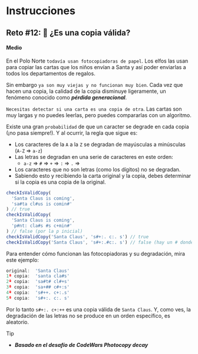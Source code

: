 # **Instrucciones**

## **Reto #12: 📸 ¿Es una copia válida?**
#### **Medio**

En el Polo Norte `todavía usan fotocopiadoras de papel`. Los elfos las usan para copiar las cartas que los niños envían a Santa y así poder enviarlas a todos los departamentos de regalos.

Sin embargo `ya son muy viejas y no funcionan muy bien`. Cada vez que hacen una copia, la calidad de la copia disminuye ligeramente, un fenómeno conocido como ***pérdida generacional***.

`Necesitas detectar si una carta es una copia de otra`. Las cartas son muy largas y no puedes leerlas, pero puedes compararlas con un algoritmo.

Existe una gran `probabilidad` de que un caracter se degrade en cada copia (¡no pasa siempre!). Y al ocurrir, la regla que sigue es:

- Los caracteres de la `A` a la `Z` se degradan de mayúsculas a minúsculas (`A-Z` ⇒ `a-z`)
- Las letras se degradan en una serie de caracteres en este orden: 
  - `a-z` ⇒ `#` ⇒ `+` ⇒ `:` ⇒ `.` ⇒ ` `
- Los caracteres que no son letras (como los dígitos) no se degradan.
- Sabiendo esto y recibiendo la carta original y la copia, debes determinar si la copia es una copia de la original.

```js
checkIsValidCopy(
  'Santa Claus is coming',
  'sa#ta cl#us is comin#'
) // true
checkIsValidCopy(
  'Santa Claus is coming',
  'p#nt: cla#s #s c+min#'
) // false (por la p inicial)
checkIsValidCopy('Santa Claus', 's#+:. c:. s') // true
checkIsValidCopy('Santa Claus', 's#+:.#c:. s') // false (hay un # donde no debería)
```

Para entender cómo funcionan las fotocopiadoras y su degradación, mira este ejemplo:

```js
original:  'Santa Claus'
1ª copia:  'santa cla#s'
2ª copia:  'sa#t# cl#+s'
3ª copia:  'sa+## c#+:s'
4ª copia:  's#++. c+:.s'
5ª copia:  's#+:. c:. s'
```

Por lo tanto `s#+:. c+:++` es una copia válida de `Santa Claus`. Y, como ves, la degradación de las letras no se produce en un orden específico, es aleatorio.

> [!TIP]
> - ***Basado en el desafío de CodeWars Photocopy decay***